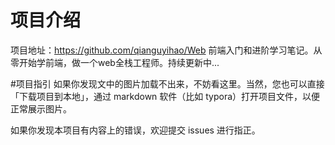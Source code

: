 # 项目介绍
项目地址：https://github.com/qianguyihao/Web
前端入门和进阶学习笔记。从零开始学前端，做一个web全栈工程师。持续更新中...

#项目指引
如果你发现文中的图片加载不出来，不妨看这里。当然，您也可以直接「下载项目到本地」，通过 markdown 软件（比如 typora）打开项目文件，以便正常展示图片。

如果你发现本项目有内容上的错误，欢迎提交 issues 进行指正。
